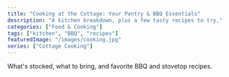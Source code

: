 ```yaml
---
title: "Cooking at the Cottage: Your Pantry & BBQ Essentials"
description: "A kitchen breakdown, plus a few tasty recipes to try."
categories: ["Food & Cooking"]
tags: ["kitchen", "BBQ", "recipes"]
featuredImage: "/images/cooking.jpg"
series: ["Cottage Cooking"]
---
```


What's stocked, what to bring, and favorite BBQ and stovetop recipes. 